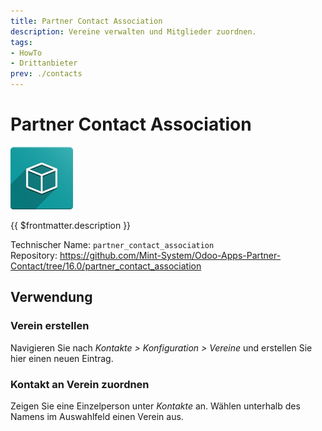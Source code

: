 ```yaml
---
title: Partner Contact Association
description: Vereine verwalten und Mitglieder zuordnen.
tags:
- HowTo
- Drittanbieter
prev: ./contacts
---
```

# Partner Contact Association
![icon_oms_box](attachments/icon_oms_box.png)

{{ $frontmatter.description }}

Technischer Name: `partner_contact_association`\
Repository: <https://github.com/Mint-System/Odoo-Apps-Partner-Contact/tree/16.0/partner_contact_association>

## Verwendung

### Verein erstellen

Navigieren Sie nach *Kontakte > Konfiguration > Vereine* und erstellen Sie hier einen neuen Eintrag.

### Kontakt an Verein zuordnen

Zeigen Sie eine Einzelperson unter *Kontakte* an. Wählen unterhalb des Namens im Auswahlfeld einen Verein aus.